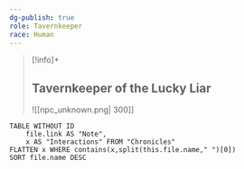 ```yaml
---
dg-publish: true
role: Tavernkeeper
race: Human
---
```


> [!info]+
> ## Tavernkeeper of the Lucky Liar
> ![[npc_unknown.png| 300]]


```dataview
TABLE WITHOUT ID
	file.link AS "Note", 
	x AS "Interactions" FROM "Chronicles"
FLATTEN x WHERE contains(x,split(this.file.name," ")[0])
SORT file.name DESC
```

